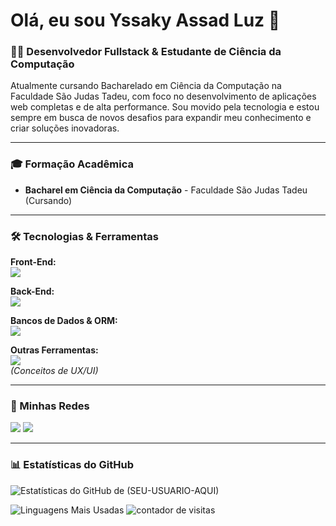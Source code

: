 # Olá, eu sou Yssaky Assad Luz 👋

### 👨‍💻 Desenvolvedor Fullstack & Estudante de Ciência da Computação

<p>
  Atualmente cursando Bacharelado em Ciência da Computação na Faculdade São Judas Tadeu, com foco no desenvolvimento de aplicações web completas e de alta performance. Sou movido pela tecnologia e estou sempre em busca de novos desafios para expandir meu conhecimento e criar soluções inovadoras.
</p>

---

### 🎓 Formação Acadêmica
* **Bacharel em Ciência da Computação** - Faculdade São Judas Tadeu (Cursando)

---

### 🛠️ Tecnologias & Ferramentas

<p align="left">
  <strong>Front-End:</strong><br>
  <a href="https://skillicons.dev">
    <img src="https://skillicons.dev/icons?i=html,css,javascript,typescript,react,nextjs,tailwind,bootstrap" />
  </a>
</p>

<p align="left">
  <strong>Back-End:</strong><br>
  <a href="https://skillicons.dev">
    <img src="https://skillicons.dev/icons?i=nodejs,java" />
  </a>
</p>

<p align="left">
  <strong>Bancos de Dados & ORM:</strong><br>
  <a href="https://skillicons.dev">
    <img src="https://skillicons.dev/icons?i=mysql,postgres,firebase,prisma" />
  </a>
</p>

<p align="left">
  <strong>Outras Ferramentas:</strong><br>
  <a href="https://skillicons.dev">
    <img src="https://skillicons.dev/icons?i=eslint,figma" />
  </a>
  <br>
  <em>(Conceitos de UX/UI)</em>
</p>

---

### 🚀 Minhas Redes

<div>
  <a href="https://github.com/Assad-Lz" target="_blank"><img src="https://img.shields.io/badge/GitHub-100000?style=for-the-badge&logo=github&logoColor=white" target="_blank"></a>
  <a href="https://www.linkedin.com/in/yssaky-assad-luz-4562b6236/" target="_blank"><img src="https://img.shields.io/badge/-LinkedIn-%230077B5?style=for-the-badge&logo=linkedin&logoColor=white" target="_blank"></a>
</div>

---

### 📊 Estatísticas do GitHub

![Estatísticas do GitHub de (SEU-USUARIO-AQUI)](https://github-readme-stats.vercel.app/api?username=Assad-Lz&show_icons=true&theme=dracula&include_all_commits=true&count_private=true)

![Linguagens Mais Usadas](https://github-readme-stats.vercel.app/api/top-langs/?username=Assad-Lz&layout=compact&langs_count=7&theme=dracula)
  <img src="https://komarev.com/ghpvc/?username=SEU-USUARIO-AQUI&label=Profile%20views&color=0e75b6&style=flat" alt="contador de visitas" />
</p>
